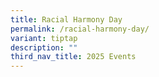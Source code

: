 ```yaml
---
title: Racial Harmony Day
permalink: /racial-harmony-day/
variant: tiptap
description: ""
third_nav_title: 2025 Events
---
```

